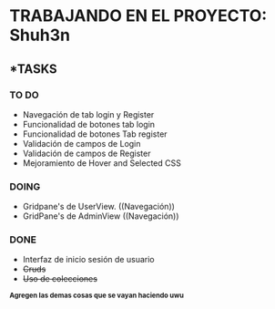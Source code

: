 # TRABAJANDO EN EL PROYECTO: Shuh3n

## ***TASKS**
### **TO DO**
- Navegación de tab login y Register 
- Funcionalidad de botones tab login
- Funcionalidad de botones Tab register
- Validación de campos de Login
- Validación de campos de Register
- Mejoramiento de Hover and Selected CSS
### DOING
- Gridpane's de UserView. ((Navegación))
- GridPane's de AdminView ((Navegación))
### DONE
- Interfaz de inicio sesión de usuario
- ~~Cruds~~
- ~~Uso de colecciones~~


<sub>**Agregen las demas cosas que se vayan haciendo uwu**</sub>
